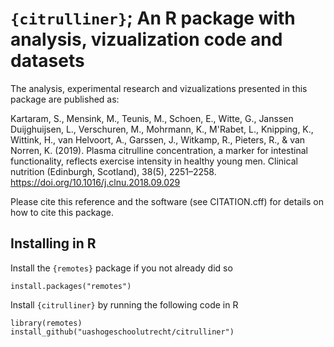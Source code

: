 # `{citrulliner}`; An R package with analysis, vizualization code and datasets

The analysis, experimental research and vizualizations presented in this package are published as:

Kartaram, S., Mensink, M., Teunis, M., Schoen, E., Witte, G., Janssen Duijghuijsen, L., Verschuren, M., Mohrmann, K., M'Rabet, L., Knipping, K., Wittink, H., van Helvoort, A., Garssen, J., Witkamp, R., Pieters, R., & van Norren, K. (2019). Plasma citrulline concentration, a marker for intestinal functionality, reflects exercise intensity in healthy young men. Clinical nutrition (Edinburgh, Scotland), 38(5), 2251–2258. https://doi.org/10.1016/j.clnu.2018.09.029

Please cite this reference and the software (see CITATION.cff) for details on how to cite this package.

## Installing in R

Install the `{remotes}` package if you not already did so
```
install.packages("remotes")
```

Install `{citrulliner}` by running the following code in R
```
library(remotes)
install_github("uashogeschoolutrecht/citrulliner")
```
